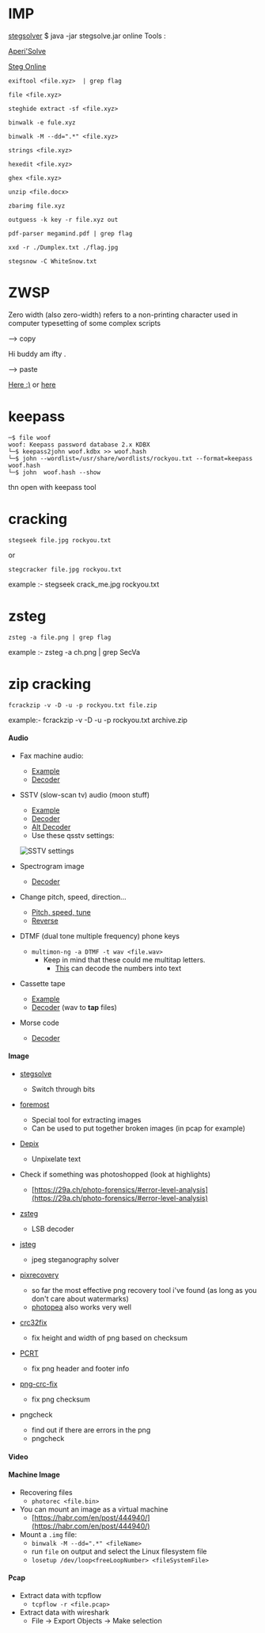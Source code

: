 # IMP
[stegsolver](stegsolver.jar) $ java -jar stegsolve.jar 
online Tools :

[Aperi'Solve](https://www.aperisolve.com/)

[Steg Online](https://stegonline.georgeom.net/upload)
 ```
exiftool <file.xyz>  | grep flag

file <file.xyz>

steghide extract -sf <file.xyz>

binwalk -e fule.xyz

binwalk -M --dd=".*" <file.xyz>

strings <file.xyz>

hexedit <file.xyz>

ghex <file.xyz>

unzip <file.docx>

zbarimg file.xyz

outguess -k key -r file.xyz out

pdf-parser megamind.pdf | grep flag

xxd -r ./Dumplex.txt ./flag.jpg

stegsnow -C WhiteSnow.txt
```
# ZWSP

Zero width (also zero-width) refers to a non-printing character used in computer typesetting of some complex scripts

--> copy 

Hi buddy ﻿‌​​​​​‌⁠‌‌​‌‌​‌⁠‌​​​​​⁠‌‌​​​​‌⁠‌​​​​​⁠‌​​‌​​​⁠‌‌​​​​‌⁠‌‌​​​‌‌⁠‌‌​‌​‌‌⁠‌‌​​‌​‌⁠‌‌‌​​‌​⁠‌​​​​​⁠‌​‌​‌​​⁠‌‌​‌​​​⁠‌‌​‌‌‌‌⁠‌​​​​​⁠‌‌​‌​​‌⁠‌​​​​​⁠‌‌​​​‌‌⁠‌‌​​​​‌⁠‌‌​‌‌‌​⁠‌‌‌​‌​​⁠‌​​​​​⁠‌‌​‌​​​⁠‌‌​​​​‌⁠‌‌​​​‌‌⁠‌‌​‌​‌‌⁠‌​​​​​⁠‌‌‌‌​​‌⁠‌‌​‌‌‌‌⁠‌‌‌​‌​‌⁠‌​​​​​⁠‌‌‌​‌​⁠‌​‌​​​⁠‌​​​​​⁠‌​​​​​⁠‌​‌​​‌‌⁠‌‌​‌‌‌‌⁠‌‌‌​​‌​⁠‌‌‌​​‌​⁠‌‌‌‌​​‌⁠‌​‌‌‌​⁠‌‌​‌⁠‌​‌​⁠‌‌​‌​​​⁠‌‌‌​‌​​⁠‌‌‌​‌​​⁠‌‌‌​​​​⁠‌‌‌​​‌‌⁠‌‌‌​‌​⁠‌​‌‌‌‌⁠‌​‌‌‌‌⁠‌‌​​‌‌‌⁠‌‌​‌​​‌⁠‌‌‌​‌​​⁠‌‌​‌​​​⁠‌‌‌​‌​‌⁠‌‌​​​‌​⁠‌​‌‌‌​⁠‌‌​​​‌‌⁠‌‌​‌‌‌‌⁠‌‌​‌‌​‌⁠‌​‌‌‌‌⁠‌‌​​‌‌​⁠‌‌​​​​‌⁠‌‌​‌​​​⁠‌‌​‌​​‌⁠‌‌​‌‌​‌⁠‌‌​​​​‌⁠‌‌​‌‌​​⁠‌‌‌​​‌‌⁠‌‌​‌​​​⁠‌‌​‌​​‌⁠‌‌​‌​​​⁠‌‌​​​​‌⁠‌‌​​​‌​﻿am ifty .

--> paste

<a href="https://neatnik.net/steganographr/">Here :)</a>
or 
<a href="https://www.irongeek.com/i.php?page=security/unicode-steganography-homoglyph-encoder">here</a>
# keepass 
```
─$ file woof
woof: Keepass password database 2.x KDBX
└─$ keepass2john woof.kdbx >> woof.hash
└─$ john --wordlist=/usr/share/wordlists/rockyou.txt --format=keepass woof.hash
└─$ john  woof.hash --show 
```
thn open with keepass tool

# cracking
```
stegseek file.jpg rockyou.txt
```
or
```
stegcracker file.jpg rockyou.txt    
```
example :- stegseek crack_me.jpg rockyou.txt

# zsteg 
```
zsteg -a file.png | grep flag  

```
example :- zsteg -a ch.png | grep SecVa  
# zip cracking 
```
fcrackzip -v -D -u -p rockyou.txt file.zip
```
example:- fcrackzip -v -D -u -p rockyou.txt archive.zip

#### Audio

- Fax machine audio:
    - [Example](https://devcraft.io/2018/04/08/sunshine-ctf-2018.html)
    - [Decoder](http://www.dxsoft.com/en/products/seatty/)
- SSTV (slow-scan tv) audio (moon stuff)
    - [Example](https://ctftime.org/writeup/25606)
    - [Decoder](https://ourcodeworld.com/articles/read/956/how-to-convert-decode-a-slow-scan-television-transmissions-sstv-audio-file-to-images-using-qsstv-in-ubuntu-18-04)
    - [Alt Decoder](https://www.blackcatsystems.com/software/sstv.html)
    - Use these qsstv settings:
    
    ![SSTV settings](.resources/SSTV_settings.png)
    
- Spectrogram image
    - [Decoder](https://academo.org/demos/spectrum-analyzer/)
- Change pitch, speed, direction...
    - [Pitch, speed, tune](https://29a.ch/timestretch/)
    - [Reverse](https://audiotrimmer.com/online-mp3-reverser/)
- DTMF (dual tone multiple frequency) phone keys
    - `multimon-ng -a DTMF -t wav <file.wav>`
        - Keep in mind that these could me multitap letters.
            - [This](https://www.dcode.fr/multitap-abc-cipher) can decode the numbers into text
- Cassette tape
    - [Example](https://ctftime.org/writeup/25597)
    - [Decoder](https://github.com/lunderhage/c64tapedecode) (wav to **tap** files)
- Morse code
    - [Decoder](https://morsecode.world/international/decoder/audio-decoder-adaptive.html)

#### Image

- [stegsolve](https://stegonline.georgeom.net/upload)
    - Switch through bits
- [foremost](https://github.com/korczis/foremost)
    - Special tool for extracting images
    - Can be used to put together broken images (in pcap for example)
- [Depix](https://github.com/beurtschipper/Depix)
    - Unpixelate text
- Check if something was photoshopped (look at highlights)
    - [https://29a.ch/photo-forensics/#error-level-analysis](https://29a.ch/photo-forensics/#error-level-analysis)
- [zsteg](https://github.com/zed-0xff/zsteg)
    - LSB decoder
- [jsteg](https://github.com/lukechampine/jsteg)
    - jpeg steganography solver
- [pixrecovery](https://online.officerecovery.com/pixrecovery/)
    - so far the most effective png recovery tool i've found (as long as you don't care about watermarks)
    - [photopea](https://www.photopea.com/) also works very well
- [crc32fix](https://github.com/Aloxaf/crc32fix)
    - fix height and width of png based on checksum
- [PCRT](https://github.com/sherlly/PCRT)
    - fix png header and footer info
    
- [png-crc-fix](https://github.com/landaire/png-crc-fix)
    - fix png checksum
- pngcheck
    - find out if there are errors in the png
    - pngcheck <file>

#### Video

#### Machine Image

- Recovering files
    - `photorec <file.bin>`
- You can mount an image as a virtual machine
    - [https://habr.com/en/post/444940/](https://habr.com/en/post/444940/)
- Mount a `.img` file:
    - `binwalk -M --dd=".*" <fileName>`
    - run `file` on output and select the Linux filesystem file
    - `losetup /dev/loop<freeLoopNumber> <fileSystemFile>`

#### Pcap

- Extract data with tcpflow
    - `tcpflow -r <file.pcap>`
- Extract data with wireshark
    - File → Export Objects → Make selection
    

